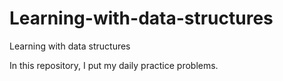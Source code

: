 # Learning-with-data-structures
Learning with data structures


In this repository, I put my daily practice problems.
